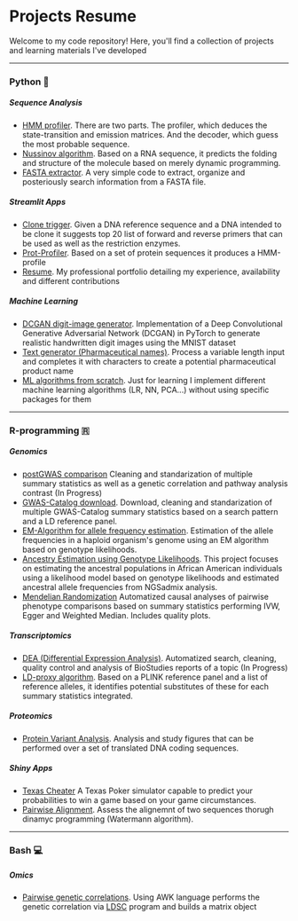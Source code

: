 # Projects Resume

Welcome to my code repository! Here, you'll find a collection of projects and learning materials I've developed


---

### Python 🐍
##### Sequence Analysis

* [HMM profiler](Python/HMM_profile_analyser). There are two parts. The profiler, which deduces the state-transition and emission matrices. And the decoder, which guess the most probable sequence. 
* [Nussinov algorithm](Python/Nussinov). Based on a RNA sequence, it predicts the folding and structure of the molecule based on merely dynamic programming.
* [FASTA extractor](Python/manipulation_FASTA). A very simple code to extract, organize and posteriously search information from a FASTA file.

##### Streamlit Apps
* [Clone trigger](streamlit/clone_trigger). Given a DNA reference sequence and a DNA intended to be clone it suggests top 20 list of forward and reverse primers that can be used as well as the restriction enzymes. 
* [Prot-Profiler](streamlit/prot-profiler-app). Based on a set of protein sequences it produces a HMM-profile
* [Resume](streamlit/resume). My professional portfolio detailing my experience, availability and different contributions

##### Machine Learning
* [DCGAN digit-image generator](Python/DCGAN_digits-generator). Implementation of a Deep Convolutional Generative Adversarial Network (DCGAN) in PyTorch to generate realistic handwritten digit images using the MNIST dataset
* [Text generator (Pharmaceutical names)](Python/Names_generator). Process a variable length input and completes it with characters to create a potential pharmaceutical product name
* [ML algorithms from scratch](Python/ML_implementations). Just for learning I implement different machine learning algorithms (LR, NN, PCA...) without using specific packages for them
---

### R-programming 🇷
##### Genomics
* [postGWAS comparison](R/postGWAS) Cleaning and standarization of multiple summary statistics as well as a genetic correlation and pathway analysis contrast (In Progress)
* [GWAS-Catalog download](R/GWAS-Catalog-Download). Download, cleaning and standarization of multiple GWAS-Catalog summary statistics based on a search pattern and a LD reference panel.
* [EM-Algorithm for allele frequency estimation](R/EM-HAF). Estimation of the allele frequencies in a haploid organism's genome using an EM algorithm based on genotype likelihoods.
* [Ancestry Estimation using Genotype Likelihoods](R/GenoLH-Ancestry). This project focuses on estimating the ancestral populations in African American individuals using a likelihood model based on genotype likelihoods and estimated ancestral allele frequencies from NGSadmix analysis.
* [Mendelian Randomization](R/Mendelian_Randomization) Automatized causal analyses of pairwise phenotype comparisons based on summary statistics performing IVW, Egger and Weighted Median. Includes quality plots.

##### Transcriptomics
* [DEA (Differential Expression Analysis)](R/DEA). Automatized search, cleaning, quality control and analysis of BioStudies reports of a topic (In Progress)
* [LD-proxy algorithm](R/LD-proxy). Based on a PLINK reference panel and a list of reference alleles, it identifies potential substitutes of these for each summary statistics integrated.

##### Proteomics
* [Protein Variant Analysis](R/Protein-Variant-Analysis). Analysis and study figures that can be performed over a set of translated DNA coding sequences. 

##### Shiny Apps
* [Texas Cheater](shinyR/texas-cheater) A Texas Poker simulator capable to predict your probabilities to win a game based on your game circumstances.
* [Pairwise Alignment](shinyR/pairwise_alignment). Assess the alignemnt of two sequences thorugh dinamyc programming (Watermann algorithm).

---

### Bash 💻
##### Omics
* [Pairwise genetic correlations](bash/pairwise_GC). Using AWK language performs the genetic correlation via [LDSC](https://github.com/bulik/ldsc) program and builds a matrix object 
